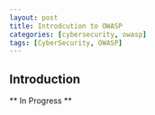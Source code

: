```yaml
---
layout: post
title: Introdcution to OWASP
categories: [cybersecurity, owasp]
tags: [CyberSecurity, OWASP]
---
```


## Introduction

** In Progress **